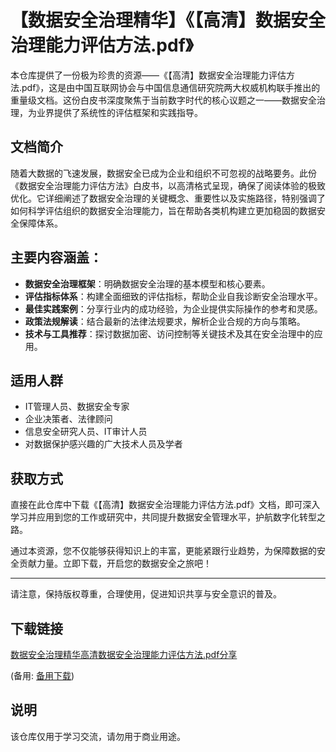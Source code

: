 # 【数据安全治理精华】《【高清】数据安全治理能力评估方法.pdf》

本仓库提供了一份极为珍贵的资源——《【高清】数据安全治理能力评估方法.pdf》，这是由中国互联网协会与中国信息通信研究院两大权威机构联手推出的重量级文档。这份白皮书深度聚焦于当前数字时代的核心议题之一——数据安全治理，为业界提供了系统性的评估框架和实践指导。

## 文档简介

随着大数据的飞速发展，数据安全已成为企业和组织不可忽视的战略要务。此份《数据安全治理能力评估方法》白皮书，以高清格式呈现，确保了阅读体验的极致优化。它详细阐述了数据安全治理的关键概念、重要性以及实施路径，特别强调了如何科学评估组织的数据安全治理能力，旨在帮助各类机构建立更加稳固的数据安全保障体系。

## 主要内容涵盖：

- **数据安全治理框架**：明确数据安全治理的基本模型和核心要素。
- **评估指标体系**：构建全面细致的评估指标，帮助企业自我诊断安全治理水平。
- **最佳实践案例**：分享行业内的成功经验，为企业提供实际操作的参考和灵感。
- **政策法规解读**：结合最新的法律法规要求，解析企业合规的方向与策略。
- **技术与工具推荐**：探讨数据加密、访问控制等关键技术及其在安全治理中的应用。

## 适用人群

- IT管理人员、数据安全专家
- 企业决策者、法律顾问
- 信息安全研究人员、IT审计人员
- 对数据保护感兴趣的广大技术人员及学者

## 获取方式

直接在此仓库中下载《【高清】数据安全治理能力评估方法.pdf》文档，即可深入学习并应用到您的工作或研究中，共同提升数据安全管理水平，护航数字化转型之路。

通过本资源，您不仅能够获得知识上的丰富，更能紧跟行业趋势，为保障数据的安全贡献力量。立即下载，开启您的数据安全之旅吧！

---

请注意，保持版权尊重，合理使用，促进知识共享与安全意识的普及。

## 下载链接
[数据安全治理精华高清数据安全治理能力评估方法.pdf分享](https://pan.quark.cn/s/79376b9e1cf6) 

(备用: [备用下载](https://pan.baidu.com/s/1PgcHz6IbnQnhHmkWeEofHQ?pwd=1234))

## 说明

该仓库仅用于学习交流，请勿用于商业用途。
